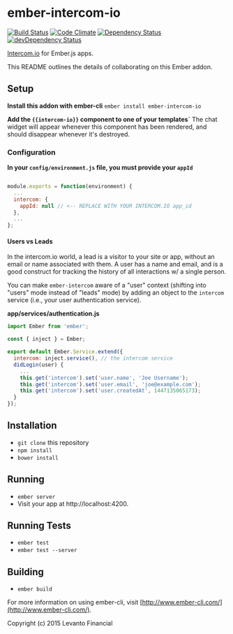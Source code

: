 # ember-intercom-io

[![Build Status](https://travis-ci.org/Levanto-Financial/ember-intercom-io.svg?branch=master)](https://travis-ci.org/Levanto-Financial/ember-intercom-io)
[![Code Climate](https://codeclimate.com/github/Levanto-Financial/ember-intercom-io/badges/gpa.svg)](https://codeclimate.com/github/Levanto-Financial/ember-intercom-io)
[![Dependency Status](https://david-dm.org/Levanto-Financial/ember-intercom-io.svg)](https://david-dm.org/Levanto-Financial/ember-intercom-io)
[![devDependency Status](https://david-dm.org/Levanto-Financial/ember-intercom-io/dev-status.svg)](https://david-dm.org/Levanto-Financial/ember-intercom-io#info=devDependencies)

[Intercom.io](http://intercom.io) for Ember.js apps. 

This README outlines the details of collaborating on this Ember addon.

## Setup

**Install this addon with ember-cli** `ember install ember-intercom-io`

**Add the `{{intercom-io}}` component to one of your templates`**
The chat widget will appear whenever this component has been rendered, and should disappear whenever it's destroyed.

### Configuration

**In your `config/environment.js` file, you must provide your `appId`**

```js

module.exports = function(environment) {
  ...
  intercom: {
    appId: null // <-- REPLACE WITH YOUR INTERCOM.IO app_id
  },
  ...
};

```


#### Users vs Leads

In the intercom.io world, a lead is a visitor to your site or app, without an email or name associated with them. A user has a name and email, and is a good construct for tracking the history of all interactions w/ a single person.

You can make `ember-intercom` aware of a "user" context (shifting into "users" mode instead of "leads" mode) by adding an object to the `intercom` service (i.e., your user authentication service).

**app/services/authentication.js**
```js
import Ember from 'ember';

const { inject } = Ember;

export default Ember.Service.extend({
  intercom: inject.service(), // the intercom service
  didLogin(user) {
    ...
    this.get('intercom').set('user.name', 'Joe Username');
    this.get('intercom').set('user.email', 'joe@example.com');
    this.get('intercom').set('user.createdAt', 1447135065173);
  }
});

```

## Installation

* `git clone` this repository
* `npm install`
* `bower install`

## Running

* `ember server`
* Visit your app at http://localhost:4200.

## Running Tests

* `ember test`
* `ember test --server`

## Building

* `ember build`

For more information on using ember-cli, visit [http://www.ember-cli.com/](http://www.ember-cli.com/).

Copyright (c) 2015 Levanto Financial
